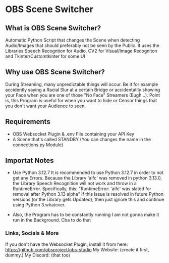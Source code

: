 # OBS Scene Switcher

## What is OBS Scene Switcher?

Automatic Python Script that changes the Scene when detecting Audio/Images that should preferably not be seen by the Public.
It uses the Libraries Speech Recogntion for Audio, CV2 for Visual/Image Recogniton and Tkinter/Customtkinter for some UI

## Why use OBS Scene Switcher?

During Streaming, many unpredictable things will occur. Be it for example accidently saying a Racial Slur at a certain Bridge or accidentatlly showing your Face when you are one of those "No Face" Streamers (Eugh...). Point is, this Program is useful for when you want to hide or Censor things that you don't want your Audience to seen.

## Requirements

- OBS Websocket Plugin & .env File containing your API Key
- A Scene that's called STANDBY (You can changes the name in the connections.py Module)

## Importat Notes

- Use Python 3.12.7
  It is recommended to use Python 3.12.7 in order to not get any Errors.
  Because the Library 'aifc' was removed in python 3.13.0, the Library Speech Recognition will not work and throw in a RuntimeError.
  Specifically, this: "RuntimeError: 'aifc' was slated for removal after Python 3.13 alpha"
  If this Issue is resolved in future Python versions (or the Library gets Updated), then just ignore this and continue using Python 3.whatever.

- Also, the Program has to be constantly running
  I am not gonna make it run in the Background. Cba to do that

### Links, Socials & More

If you don't have the Websocket Plugin, install it from here: https://github.com/obsproject/obs-studio
My Website: (create it first, dummy.)
My Discord: (that too)
